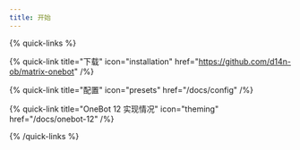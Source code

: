 ```yaml
---
title: 开始
---
```


{% quick-links %}

{% quick-link title="下载" icon="installation" href="https://github.com/d14n-ob/matrix-onebot" /%}

{% quick-link title="配置" icon="presets" href="/docs/config" /%}

{% quick-link title="OneBot 12 实现情况" icon="theming" href="/docs/onebot-12" /%}

{% /quick-links %}
